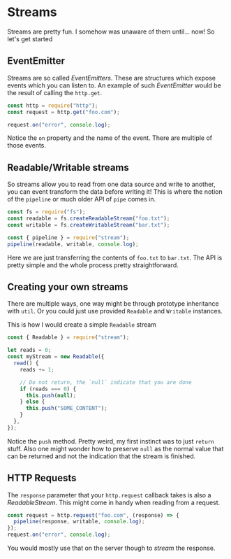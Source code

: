 # Streams

Streams are pretty fun. I somehow was unaware of them until... now! So let's get started

## EventEmitter

Streams are so called _EventEmitters_. These are structures which expose events which you can listen to. An example of such _EventEmitter_ would be the result of calling the `http.get`.

```js
const http = require("http");
const request = http.get("foo.com");

request.on("error", console.log);
```

Notice the `on` property and the name of the event. There are multiple of those events.

## Readable/Writable streams

So streams allow you to read from one data source and write to another, you can event transform the data before writing it! This is where the notion of the `pipeline` or much older API of `pipe` comes in.

```js
const fs = require("fs");
const readable = fs.createReadableStream("foo.txt");
const writable = fs.createWritableStream("bar.txt");

const { pipeline } = require("stream");
pipeline(readable, writable, console.log);
```

Here we are just transferring the contents of `foo.txt` to `bar.txt`. The API is pretty simple and the whole process pretty straightforward.

## Creating your own streams

There are multiple ways, one way might be through prototype inheritance with `util`. Or you could just use provided `Readable` and `Writable` instances.

This is how I would create a simple `Readable` stream

```js
const { Readable } = require("stream");

let reads = 0;
const myStream = new Readable({
  read() {
    reads += 1;

    // Do not return, the `null` indicate that you are done
    if (reads === 0) {
      this.push(null);
    } else {
      this.push("SOME_CONTENT");
    }
  },
});
```

Notice the `push` method. Pretty weird, my first instinct was to just `return` stuff.
Also one might wonder how to preserve `null` as the normal value that can be returned and not the indication that the stream is finished.

## HTTP Requests

The `response` parameter that your `http.request` callback takes is also a _ReadableStream_. This might come in handy when reading from a request.

```js
const request = http.request("foo.com", (response) => {
  pipeline(response, writable, console.log);
});
request.on("error", console.log);
```

You would mostly use that on the server though to _stream_ the response.
